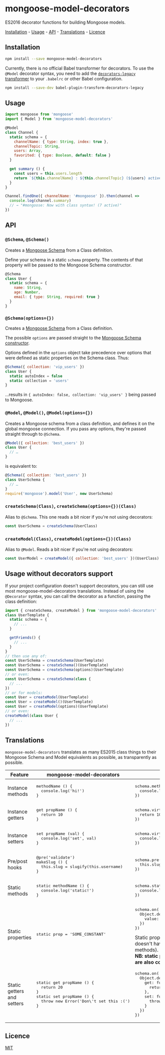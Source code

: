 # mongoose-model-decorators

ES2016 decorator functions for building Mongoose models.

[Installation](#installation) - [Usage](#usage) - [API](#api) -
[Translations](#translations) - [Licence](#licence)

## Installation

```bash
npm install --save mongoose-model-decorators
```

Currently, there is no official Babel transformer for decorators. To use the
`@Model` decorator syntax, you need to add the [`decorators-legacy` transformer](https://github.com/loganfsmyth/babel-plugin-transform-decorators-legacy)
to your `.babelrc` or other Babel configuration.

```bash
npm install --save-dev babel-plugin-transform-decorators-legacy
```

## Usage

```js
import mongoose from 'mongoose'
import { Model } from 'mongoose-model-decorators'

@Model
class Channel {
  static schema = {
    channelName: { type: String, index: true },
    channelTopic: String,
    users: Array,
    favorited: { type: Boolean, default: false }
  }

  get summary () {
    const users = this.users.length
    return `${this.channelName} : ${this.channelTopic} (${users} active)`
  }
}

Channel.findOne({ channelName: '#mongoose' }).then(channel =>
  console.log(channel.summary)
  // → "#mongoose: Now with class syntax! (7 active)"
})
```

## API

### `@Schema`, `@Schema()`

Creates a [Mongoose Schema](http://mongoosejs.com/docs/guide.html) from a Class
definition.

Define your schema in a static `schema` property. The contents of that property
will be passed to the Mongoose Schema constructor.

```js
@Schema
class User {
  static schema = {
    name: String,
    age: Number,
    email: { type: String, required: true }
  }
}
```

### `@Schema(options={})`

Creates a [Mongoose Schema](http://mongoosejs.com/docs/guide.html) from a Class
definition.

The possible `options` are passed straight to the [Mongoose Schema constructor](http://mongoosejs.com/docs/guide.html#options).

Options defined in the `options` object take precedence over options that were
defined as static properties on the Schema class. Thus:

```js
@Schema({ collection: 'vip_users' })
class User {
  static autoIndex = false
  static collection = 'users'
}
```

…results in `{ autoIndex: false, collection: 'vip_users' }` being passed to
Mongoose.

### `@Model`, `@Model()`, `@Model(options={})`

Creates a Mongoose schema from a class definition, and defines it on the global
mongoose connection. If you pass any options, they're passed straight through
to `@Schema`.

```js
@Model({ collection: 'best_users' })
class User {
  // …
}
```

is equivalent to:

```js
@Schema({ collection: 'best_users' })
class UserSchema {
  // …
}
require('mongoose').model('User', new UserSchema)
```

### `createSchema(Class)`, `createSchema(options={})(Class)`

Alias to `@Schema`. This one reads a bit nicer if you're not using decorators:

```js
const UserSchema = createSchema(UserClass)
```

### `createModel(Class)`, `createModel(options={})(Class)`

Alias to `@Model`. Reads a bit nicer if you're not using decorators:

```js
const UserModel = createModel({ collection: 'best_users' })(UserClass)
```

## Usage without decorators support

If your project configuration doesn't support decorators, you can still use most
mongoose-model-decorators translations. Instead of using the `@Decorator`
syntax, you can call the decorator as a function, passing the class definition:

```js
import { createSchema, createModel } from 'mongoose-model-decorators'
class UserTemplate {
  static schema = {
    // ...
  }

  getFriends() {
    // ...
  }
}
// then use any of:
const UserSchema = createSchema(UserTemplate)
const UserSchema = createSchema()(UserTemplate)
const UserSchema = createSchema(options)(UserTemplate)
// or even:
const UserSchema = createSchema(class {
  // ...
})
// or for models:
const User = createModel(UserTemplate)
const User = createModel()(UserTemplate)
const User = createModel(options)(UserTemplate)
// or even:
createModel(class User {
  // ...
})
```

## Translations

`mongoose-model-decorators` translates as many ES2015 class things to their
Mongoose Schema and Model equivalents as possible, as transparently as possible.

<table>
  <thead>
    <tr>
      <th> Feature </th>
      <th> mongoose-model-decorators </th>
      <th> plain Mongoose </th>
    </tr>
  </thead>
  <tbody>
    <tr>
      <td> Instance methods </td>
      <td style="text-align: left">
        <pre lang="js">
methodName () {
  console.log('hi!')
}</pre>
      </td>
      <td style="text-align: left">
        <pre lang="js">
schema.method('methodName', function methodName () {
  console.log('hi!')
})</pre>
      </td>
    </tr>
    <tr>
      <td> Instance getters </td>
      <td style="text-align: left">
        <pre lang="js">
get propName () {
  return 10
}</pre>
      </td>
      <td style="text-align: left">
        <pre lang="js">
schema.virtual('propName').get(function () {
  return 10
})</pre>
      </td>
    </tr>
    <tr>
      <td> Instance setters </td>
      <td style="text-align: left">
        <pre lang="js">
set propName (val) {
  console.log('set', val)
}</pre>
      </td>
      <td style="text-align: left">
        <pre lang="js">
schema.virtual('propName').set(function (val) {
  console.log('set', val)
})</pre>
      </td>
    </tr>
    <tr>
      <td> Pre/post hooks </td>
      <td style="text-align: left">
        <pre lang="js">
@pre('validate')
makeSlug () {
  this.slug = slugify(this.username)
}
</pre>
      </td>
      <td style="text-align: left">
        <pre lang="js">
schema.pre('validate', function makeSlug () {
  this.slug = slugify(this.username)
})
</pre>
      </td>
    </tr>
    <tr>
      <td> Static methods </td>
      <td style="text-align: left">
        <pre lang="js">
static methodName () {
  console.log('static!')
}</pre>
      </td>
      <td style="text-align: left">
        <pre lang="js">
schema.static('methodName', function methodName () {
  console.log('static!')
})</pre>
      </td>
    </tr>
    <tr>
      <td> Static properties </td>
      <td style="text-align: left">
        <pre lang="js">static prop = 'SOME_CONSTANT'</pre>
      </td>
      <td style="text-align: left">
        <pre lang="js">
schema.on('init', function (ModelClass) {
  Object.defineProperty(ModelClass, 'prop', {
    value: 'SOME_CONSTANT'
  })
})</pre>
        Static properties are a bit hacky, because Mongoose doesn't have a
        shorthand for them (only for static methods). They work well though :)<br>
        <strong>NB: static properties that are also Schema options are also copied.</strong>
      </td>
    </tr>
    <tr>
      <td> Static getters and setters </td>
      <td style="text-align: left">
        <pre lang="js">
static get propName () {
  return 20
}
static set propName () {
  throw new Error('Don\'t set this :(')
}</pre>
      </td>
      <td style="text-align: left">
        <pre lang="js">
schema.on('init', function (ModelClass) {
  Object.defineProperty(ModelClass, 'propName', {
    get: function () {
      return 20
    },
    set: function () {
      throw new Error('Don\'t set this :(')
    }
  })
})</pre>
      </td>
    </tr>
  </tbody>
</table>

## Licence

[MIT](./LICENSE)
